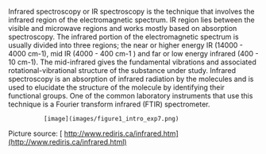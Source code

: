 Infrared spectroscopy or IR spectroscopy is the technique that involves the infrared region of the electromagnetic spectrum. IR region lies between the visible and microwave regions and works mostly based on absorption spectroscopy. The infrared portion of the electromagnetic spectrum is usually divided into three regions; the near or higher energy IR (14000 - 4000 cm-1), mid IR (4000 - 400 cm-1 ) and far or low energy infrared (400 - 10 cm-1). The mid-infrared gives the fundamental vibrations and associated rotational-vibrational structure of the substance under study. Infrared spectroscopy is an absorption of infrared radiation by the molecules and is used to elucidate the structure of the molecule by identifying their functional groups. One of the common laboratory instruments that use this technique is a Fourier transform infrared (FTIR) spectrometer.

	 	      [image](images/figure1_intro_exp7.png)


Picture source: [ http://www.rediris.ca/infrared.htm](http://www.rediris.ca/infrared.html)
